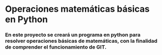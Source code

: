 # Operaciones matemáticas básicas en Python

### En este proyecto se creará un programa en python para resolver operaciones básicas de matemáticas, con la finalidad de comprender el funcionamiento de GIT.
